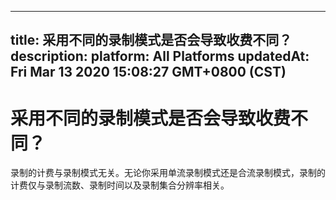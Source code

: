 
---
title: 采用不同的录制模式是否会导致收费不同？
description: 
platform: All Platforms
updatedAt: Fri Mar 13 2020 15:08:27 GMT+0800 (CST)
---
# 采用不同的录制模式是否会导致收费不同？
录制的计费与录制模式无关。无论你采用单流录制模式还是合流录制模式，录制的计费仅与录制流数、录制时间以及录制集合分辨率相关。


